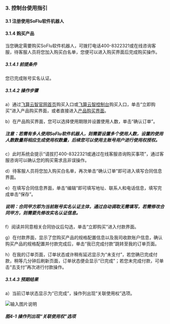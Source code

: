### 3. 控制台使用指引

#### 3.1 注册使用SoFlu软件机器人

#### 3.1.4 购买产品

当您确定需要购买SoFlu软件机器人，可拨打电话400-8322321或在线咨询客服，待客服人员将您加入购买白名单，您便可以进入购买界面后完成购买操作。

##### 3.1.4.1 前提条件

您已完成账号实名认证。

##### 3.1.4.2 操作步骤

a）通过[飞算云智官网首页](https://www.feisuanyz.com/)购买入口或[飞算云智控制台](https://user.feisuanyz.com/home)购买入口，单击“立即购买”进入产品购买界面，或者直接进入[产品购买界面](https://www.feisuanyz.com/purchase/chooseProduct/?orderType=1&productId=5f8df152dc018d0008854d55)。

b）在产品购买界面，您可以选择使用期限并设置使用人数，单击“确认订单”。

##### 注意：若需有多人使用SoFlu软件机器人，则需要设置多个使用人数，设置的使用人数数量将相应生成使用权数量，后续您可以使用主账号用户进行使用权授权。

c）此时系统会提示“请拔打400-8322321或通过在线客服咨询购买事项”，通过客服咨询可以确认您的购买需求且非误操作。

d）待客服人员将您加入购买白名单，再次单击“确认订单”即可进入填写合同信息界面。

e）在填写合同信息界面，单击“编辑”即可填写地址、联系人和电话信息，填写完成单击“保存”。

##### 说明：合同甲方即为当前账号实名认证主体，通过自动调取无需填写，若需修改合同甲方，则需要先修改实名认证信息。

f）阅读并同意相关合同协议后勾选，单击“立即购买”进入付款界面。

g）在付款界面，显示了您购买产品的规格配置信息以及我司收款账户信息，确认购买产品的规格配置并付款完成后，单击“我已完成付款”跳转至我的订单页面。

h）在我的订单页面，订单状态或许稍有延迟显示为“未支付”，若您确已完成付款，稍等几分钟后刷新页面，订单状态便会显示“已完成”；若您未完成付款，可单击“去支付”再次进行付款操作。

##### 3.1.4.3 预期结果

a）当前订单状态显示为“已完成”，操作列出现“关联使用权”选项。

![输入图片说明](../../../../images/SoFlu%EF%BC%88%E5%90%8E%E7%AB%AF%EF%BC%89%E5%BC%80%E5%8F%91%E5%B9%B3%E5%8F%B0/1.%20%E6%9C%80%E6%96%B0%E7%89%88%E6%9C%AC%20-%20%E6%9B%B4%E6%96%B0%E6%97%A5%E6%9C%9F%20-%202022.10.08/3.%20%E6%8E%A7%E5%88%B6%E5%8F%B0%E4%BD%BF%E7%94%A8%E6%8C%87%E5%BC%95/1.%20%E6%B3%A8%E5%86%8C%E4%BD%BF%E7%94%A8SoFlu%E8%BD%AF%E4%BB%B6%E6%9C%BA%E5%99%A8%E4%BA%BA/4-1.png)

##### 图4-1 操作列出现“关联使用权”选项
